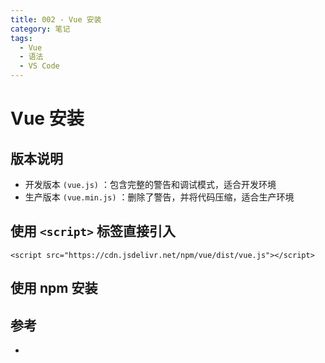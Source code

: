 ```yaml
---
title: 002 - Vue 安装
category: 笔记
tags:
  - Vue
  - 语法
  - VS Code
---
```


# Vue 安装

## 版本说明

- 开发版本 `(vue.js)` ：包含完整的警告和调试模式，适合开发环境
- 生产版本 `(vue.min.js)` ：删除了警告，并将代码压缩，适合生产环境

## 使用 `<script>` 标签直接引入

```html:no-line-numbers
<script src="https://cdn.jsdelivr.net/npm/vue/dist/vue.js"></script>
```

## 使用 npm 安装



## 参考

- [](https://www.bilibili.com/video/BV1Zy4y1K7SH?&p=4)
